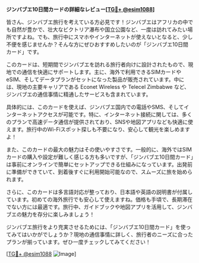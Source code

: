 **ジンバブエ10日間カードの詳細なレビュー[[TG💪+ @esim1088](https://t.me/s/esim1088)]**

皆さん、ジンバブエ旅行を考えている方必見です！ジンバブエはアフリカの中でも自然が豊かで、壮大なビクトリア瀑布や国立公園など、一度は訪れてみたい場所ですよね。でも、旅行中にスマホやインターネットが使えないとなると、少し不便を感じませんか？そんな方にぜひおすすめしたいのが「ジンバブエ10日間カード」です。

このカードは、短期間でジンバブエを訪れる旅行者向けに設計されたもので、現地での通信を快適にサポートします。主に、海外で利用できるSIMカードやeSIM、そしてデータプランがセットになった製品が販売されています。中には、現地の主要キャリアである Econet Wireless や Telecel Zimbabwe など、ジンバブエの通信事情に精通したサービスも含まれています。

具体的には、このカードを使えば、ジンバブエ国内での電話やSMS、そしてインターネットアクセスが可能です。特に、インターネット接続に関しては、多くのプランで高速データ通信が提供されており、SNSや地図アプリなども快適に使えます。旅行中のWi-Fiスポット探しも不要になり、安心して観光を楽しめますよ！

また、このカードの最大の魅力はその使いやすさです。一般的に、海外ではSIMカードの購入や設定が難しく感じる方も多いですが、「ジンバブエ10日間カード」は事前にオンラインで簡単にセットアップできる仕組みになっています。出発前に準備ができていて、到着後すぐに利用開始可能なので、スムーズに旅を始められます。

さらに、このカードは多言語対応が整っており、日本語や英語の説明書が付属しています。初めての海外旅行でも安心して使えますね。価格も手頃で、長期滞在でない方には最適です。旅行中、ガイドブックや地図アプリを活用して、ジンバブエの魅力を存分に楽しみましょう！

ジンバブエ旅行をより充実させるためには、「ジンバブエ10日間カード」を使ってみてはいかがでしょうか？現地の通信事情に詳しく、旅行者のニーズに合ったプランが揃っています。ぜひ一度チェックしてみてください！

[[TG💪+ @esim1088](https://t.me/s/esim1088) ![Image](https://i.postimg.cc/Y0z9fWf4/image.png)]